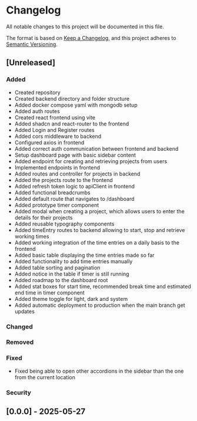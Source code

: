 # Changelog

All notable changes to this project will be documented in this file.

The format is based on [Keep a Changelog](https://keepachangelog.com/en/1.1.0/),
and this project adheres to [Semantic Versioning](https://semver.org/spec/v2.0.0.html).

## [Unreleased]

### Added
- Created repository
- Created backend directory and folder structure
- Added docker compose yaml with mongodb setup
- Added auth routes
- Created react frontend using vite
- Added shadcn and react-router to the frontend
- Added Login and Register routes
- Added cors middleware to backend
- Configured axios in frontend
- Added correct auth communication between frontend and backend
- Setup dashboard page with basic sidebar content
- Added endpoint for creating and retrieving projects from users
- Implemented endpoints in frontend
- Added routes and controller for projects in backend
- Added the projects route to the frontend
- Added refresh token logic to apiClient in frontend
- Added functional breadcrumbs
- Added default route that navigates to /dashboard
- Added prototype timer component
- Added modal when creating a project, which allows users to enter the details for their projects
- Added reusable typography components
- Added timeEntry routes to backend allowing to start, stop and retrieve working times
- Added working integration of the time entries on a daily basis to the frontend
- Added basic table displaying the time entries made so far
- Added functionality to add time entries manually
- Added table sorting and pagination
- Added notice in the table if timer is still running
- Added roadmap to the dashboard root
- Added stat boxes for start time, recommended break time and estimated end time in timer component
- Added theme toggle for light, dark and system
- Added automatic deployment to production when the main branch get updates

### Changed

### Removed

### Fixed
- Fixed being able to open other accordions in the sidebar than the one from the current location

### Security

## [0.0.0] - 2025-05-27